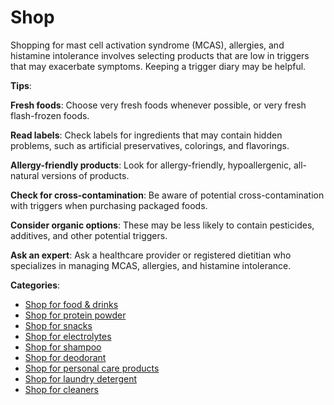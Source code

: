 # Shop

Shopping for mast cell activation syndrome (MCAS), allergies, and histamine intolerance involves selecting products that are low in triggers that may exacerbate symptoms. Keeping a trigger diary may be helpful.

**Tips**:

**Fresh foods**: Choose very fresh foods whenever possible, or very fresh flash-frozen foods.

**Read labels**: Check labels for ingredients that may contain hidden problems, such as artificial preservatives, colorings, and flavorings.

**Allergy-friendly products**: Look for allergy-friendly, hypoallergenic, all-natural versions of products.

**Check for cross-contamination**: Be aware of potential cross-contamination with triggers when purchasing packaged foods.

**Consider organic options**: These may be less likely to contain pesticides, additives, and other potential triggers.

**Ask an expert**: Ask a healthcare provider or registered dietitian who specializes in managing MCAS, allergies, and histamine intolerance.

**Categories**:

* [Shop for food & drinks](topics/shop-for-food-and-drinks/)
* [Shop for protein powder](topics/shop-for-protein-powder/)
* [Shop for snacks](topics/shop-for-snacks/)
* [Shop for electrolytes](topics/shop-for-electrolytes/)
* [Shop for shampoo](topics/shop-for-shampoo/)
* [Shop for deodorant](topics/shop-for-deodorant/)
* [Shop for personal care products](topics/shop-for-personal-care-products/)
* [Shop for laundry detergent](topics/shop-for-laundry-detergent/)
* [Shop for cleaners](topics/shop-for-cleaners/)
